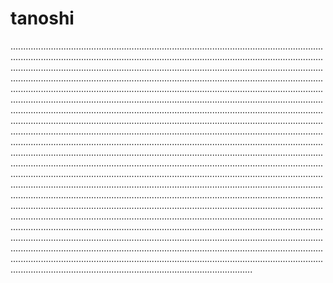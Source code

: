 # tanoshi

............................................................................................................................................................................................................................................................................................................................................................................................................................................................................................................................................................................................................................................................................................................................................................................................................................................................................................................................................................................................................................................................................................................................................................................................................................................................................................................................................................................................................................................................................................................................................................................................................................................................................................................................................................................................................................................................................................................................................................................................................................................................................................................................................................................................................................................................................................................................................................................................................................................................................................................................................................................................................................................................................................................................................................................................................
